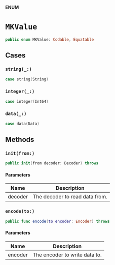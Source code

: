 **ENUM**

# `MKValue`

```swift
public enum MKValue: Codable, Equatable
```

## Cases
### `string(_:)`

```swift
case string(String)
```

### `integer(_:)`

```swift
case integer(Int64)
```

### `data(_:)`

```swift
case data(Data)
```

## Methods
### `init(from:)`

```swift
public init(from decoder: Decoder) throws
```

#### Parameters

| Name | Description |
| ---- | ----------- |
| decoder | The decoder to read data from. |

### `encode(to:)`

```swift
public func encode(to encoder: Encoder) throws
```

#### Parameters

| Name | Description |
| ---- | ----------- |
| encoder | The encoder to write data to. |